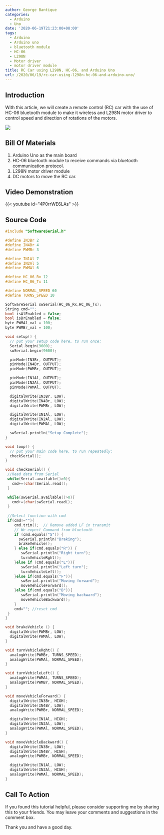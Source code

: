 ```yaml
---
author: George Bantique
categories:
  - Arduino
  - Uno
date: '2020-06-19T21:23:00+08:00'
tags:
  - Arduino
  - Arduino uno
  - bluetooth module
  - HC-06
  - L298N
  - Motor driver
  - motor driver module
title: RC Car using L298N, HC-06, and Arduino Uno
url: /2020/06/19/rc-car-using-l298n-hc-06-and-arduino-uno/
---
```


## **Introduction**

With this article, we will create a remote control (RC) car with the use of HC-06 bluetooth module to make it wireless and L298N motor driver to control speed and direction of rotations of the motors.

![](/images/L298N%2BRC%2BCar.png)

## **Bill Of Materials**

1. Arduino Uno as the main board  
2. HC-06 bluetooth module to receive commands via bluetooth communication protocol.  
3. L298N motor driver module  
4. DC motors to move the RC car.

## **Video Demonstration**

{{< youtube id="4P0rrWE6LAs" >}}

## **Source Code**

```cpp { lineNos="true" wrap="true" }
#include "SoftwareSerial.h"

#define IN3Br 2
#define IN4Br 4
#define PWMBr 3

#define IN1Al 7
#define IN2Al 5
#define PWMAl 6

#define HC_06_Rx 12
#define HC_06_Tx 11

#define NORMAL_SPEED 60
#define TURNS_SPEED 10

SoftwareSerial swSerial(HC_06_Rx,HC_06_Tx);
String cmd="";
bool isAlEnabled = false;
bool isBrEnabled = false;
byte PWMAl_val = 100;
byte PWMBr_val = 100;

void setup() {
  // put your setup code here, to run once:
  Serial.begin(9600);
  swSerial.begin(9600);

  pinMode(IN3Br, OUTPUT);
  pinMode(IN4Br, OUTPUT);
  pinMode(PWMBr, OUTPUT);

  pinMode(IN1Al, OUTPUT);
  pinMode(IN2Al, OUTPUT);
  pinMode(PWMAl, OUTPUT);

  digitalWrite(IN3Br, LOW);
  digitalWrite(IN4Br, LOW);
  digitalWrite(PWMBr, LOW);

  digitalWrite(IN1Al, LOW);
  digitalWrite(IN2Al, LOW);
  digitalWrite(PWMAl, LOW);

  swSerial.println("Setup Complete");
}

void loop() {
  // put your main code here, to run repeatedly:
  checkSerial();
}

void checkSerial() {
 //Read data from Serial
 while(Serial.available()>0){
   cmd+=(char)Serial.read();
 }

 while(swSerial.available()>0){
   cmd+=(char)swSerial.read();
 }
 
 //Select function with cmd
 if(cmd!=""){
    cmd.trim();  // Remove added LF in transmit
    // We expect Command from bluetooth
    if (cmd.equals("S")) {
      swSerial.println("Braking");
      brakeVehicle();
    } else if(cmd.equals("R")) {
       swSerial.println("Right turn");
       turnVehicleRght();
    }else if (cmd.equals("L")){
       swSerial.println("Left turn");
       turnVehicleLeft();
    }else if(cmd.equals("F")){
       swSerial.println("Moving forward");   
       moveVehicleForward();
    }else if(cmd.equals("B")){
       swSerial.println("Moving backward");
       moveVehicleBackward();
    }
    cmd=""; //reset cmd
 }
}

void brakeVehicle () {
  digitalWrite(PWMBr, LOW);
  digitalWrite(PWMAl, LOW);
}

void turnVehicleRght() {
  analogWrite(PWMBr, TURNS_SPEED);
  analogWrite(PWMAl, NORMAL_SPEED);
}

void turnVehicleLeft() {
  analogWrite(PWMAl, TURNS_SPEED);
  analogWrite(PWMBr, NORMAL_SPEED);
}

void moveVehicleForward() {
  digitalWrite(IN3Br, HIGH);
  digitalWrite(IN4Br, LOW);
  analogWrite(PWMBr, NORMAL_SPEED);

  digitalWrite(IN1Al, HIGH);
  digitalWrite(IN2Al, LOW);
  analogWrite(PWMAl, NORMAL_SPEED);
}

void moveVehicleBackward() {
  digitalWrite(IN3Br, LOW);
  digitalWrite(IN4Br, HIGH);
  analogWrite(PWMBr, NORMAL_SPEED);

  digitalWrite(IN1Al, LOW);
  digitalWrite(IN2Al, HIGH);
  analogWrite(PWMAl, NORMAL_SPEED);
}
```

## **Call To Action**
If you found this tutorial helpful, please consider supporting me by sharing this to your friends. You may leave your comments and suggestions in the comment box.

Thank you and have a good day.
